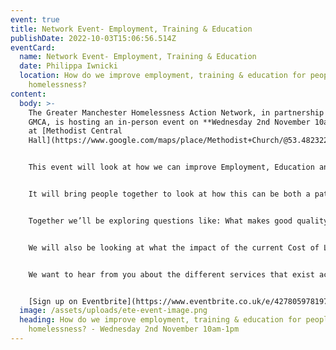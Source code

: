 ```yaml
---
event: true
title: Network Event- Employment, Training & Education
publishDate: 2022-10-03T15:06:56.514Z
eventCard:
  name: Network Event- Employment, Training & Education
  date: Philippa Iwnicki
  location: How do we improve employment, training & education for people facing
    homelessness?
content:
  body: >-
    The Greater Manchester Homelessness Action Network, in partnership with the
    GMCA, is hosting an in-person event on **Wednesday 2nd November 10am-1pm**
    at [Methodist Central
    Hall](https://www.google.com/maps/place/Methodist+Church/@53.4823224,-2.2380207,17z/data=!3m1!4b1!4m5!3m4!1s0x487bba7683115f49:0xe36d2103ec4860a2!8m2!3d53.4823192!4d-2.235832)


    This event will look at how we can improve Employment, Education and Training for people who have experience of homelessness in Greater Manchester. 


    It will bring people together to look at how this can be both a pathway out of homelessness, but also can help prevent homelessness. We will explore the barriers that people face in accessing and staying in Employment, Training or Education, as well as hear from organisations about what they are already doing to improve these services for people who are or have experience of homelessness.


    Together we’ll be exploring questions like: What makes good quality Employment, Training and Education support? How can we work together to remove barriers for people who have experienced homelessness? and how can we build on and support good work that already exists?


    We will also be looking at what the impact of the current Cost of Living Crisis might be on access to Employment, Training and Education.


    We want to hear from you about the different services that exist across GM – and we are asking you to help us shine a spotlight on examples of good practice from across the city-region.


    [S﻿ign up on Eventbrite](https://www.eventbrite.co.uk/e/427805978197)
  image: /assets/uploads/ete-event-image.png
  heading: How do we improve employment, training & education for people facing
    homelessness? - Wednesday 2nd November 10am-1pm
---
```


